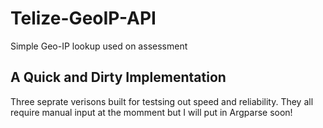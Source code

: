 # Telize-GeoIP-API
Simple Geo-IP lookup used on assessment

## A Quick and Dirty Implementation 

Three seprate verisons built for testsing out speed and reliability.
They all require manual input at the momment but I will put in Argparse soon!

